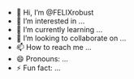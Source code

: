- 👋 Hi, I’m @FELIXrobust
- 👀 I’m interested in ...
- 🌱 I’m currently learning ...
- 💞️ I’m looking to collaborate on ...
- 📫 How to reach me ...
- 😄 Pronouns: ...
- ⚡ Fun fact: ...

<!---
FELIXrobust/FELIXrobust is a ✨ special ✨ repository because its `README.md` (this file) appears on your GitHub profile.
You can click the Preview link to take a look at your changes.
--->
